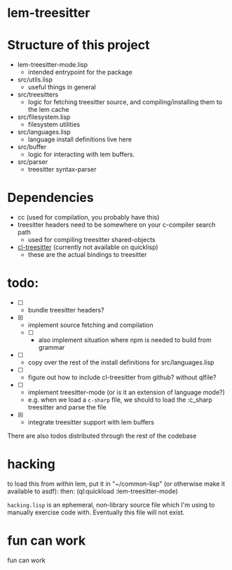 # lem-treesitter
    
# Structure of this project

- lem-treesitter-mode.lisp
  - intended entrypoint for the package
- src/utils.lisp
  - useful things in general
- src/treesitters
  - logic for fetching treesitter source, and compiling/installing them to the lem cache
- src/filesystem.lisp
  - filesystem utilities
- src/languages.lisp
  - language install definitions live here
- src/buffer
  - logic for interacting with lem buffers.
- src/parser
  - treesitter syntax-parser 

# Dependencies
- cc (used for compilation, you probably have this)
- treesitter headers need to be somewhere on your c-compiler search path
    - used for compiling treesitter shared-objects
- [cl-treesitter](https://github.com/garlic0x1/cl-treesitter) (currently not available on quicklisp)
    - these are the actual bindings to treesitter

# todo:

- [ ] - bundle treesitter headers?
- [x] - implement source fetching and compilation
  - [ ] - also implement situation where npm is needed to build from grammar
- [ ] - copy over the rest of the install definitions for src/languages.lisp
- [ ] - figure out how to include cl-treesitter from github? without qlfile?
- [ ] - implement treesitter-mode (or is it an extension of language mode?)
  - e.g. when we load a `c-sharp` file, we should to load the :c_sharp treesitter and parse the file
- [x] - integrate treesitter support with lem buffers
    
There are also todos distributed through the rest of the codebase
    
# hacking

to load this from _within_ lem, put it in "~/common-lisp" (or otherwise make it available to asdf):
then: 
(ql:quickload :lem-treesitter-mode)

`hacking.lisp` is an ephemeral, non-library source file which
I'm using to manually exercise code with. Eventually this file
will not exist.
    
# fun can work
fun can work
